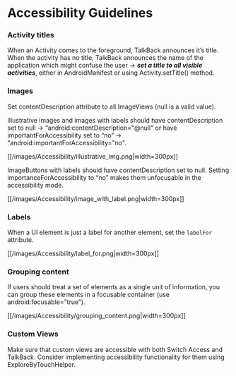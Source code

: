 # Accessibility Guidelines

### Activity titles
When an Activity comes to the foreground, TalkBack announces it’s title. When the activity has no title, TalkBack announces the name of the application which might confuse the user -> **_set a title to all visible activities_**, either in AndroidManifest or using Activity.setTitle() method.

### Images
Set contentDescription attribute to all ImageViews (null is a valid value).

Illustrative images and images with labels should have contentDescription set to null -> “android:contentDescription="@null" or have importantForAccessibility set to “no” -> “android:importantForAccessibility="no".

[[/images/Accessibility/illustrative_img.png|width=300px]]

ImageButtons with labels should have contentDescription set to null. Setting importanceForAccessibility to “no” makes them unfocusable in the accessibility mode.


[[/images/Accessibility/image_with_label.png|width=300px]]

### Labels
When a UI element is just a label for another element, set the `labelFor` attribute.

[[/images/Accessibility/label_for.png|width=300px]]

### Grouping content
If users should treat a set of elements as a single unit of information, you can group these elements in a focusable container (use android:focusable=”true”). 

[[/images/Accessibility/grouping_content.png|width=300px]]


### Custom Views
Make sure that custom views are accessible with both Switch Access and TalkBack. Consider implementing accessibility functionality for them using ExploreByTouchHelper.
